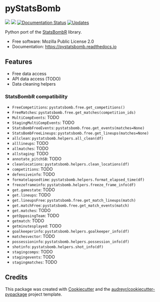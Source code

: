 pyStatsBomb
===========


[![](https://img.shields.io/pypi/v/pystatsbomb.svg)](https://pypi.python.org/pypi/pystatsbomb)
[![](https://img.shields.io/travis/ElSaico/pyStatsBomb.svg)](https://travis-ci.org/ElSaico/pyStatsBomb)
[![Documentation Status](https://readthedocs.org/projects/pystatsbomb/badge/?version=latest)](https://pystatsbomb.readthedocs.io/en/latest/?badge=latest)
[![Updates](https://pyup.io/repos/github/ElSaico/pyStatsBomb/shield.svg)](https://pyup.io/repos/github/ElSaico/pyStatsBomb/)


Python port of the [StatsBombR](https://github.com/StatsBomb/StatsBombR) library.


* Free software: Mozilla Public License 2.0
* Documentation: https://pystatsbomb.readthedocs.io


Features
--------

* Free data access
* API data access (TODO)
* Data cleaning helpers

### StatsBombR compatibility

* `FreeCompetitions`: `pystatsbomb.free.get_competitions()`
* `FreeMatches`: `pystatsbomb.free.get_matches(competition_ids)`
* `MultiCompEvents`: TODO
* `StagingMultiCompEvents`: TODO
* `StatsBombFreeEvents`: `pystatsbomb.free.get_events(matches=None)`
* `StatsBombFreeLineups`: `pystatsbomb.free.get_lineups(matches=None)`
* `allclean`: `pystatsbomb.helpers.all_clean(df)`
* `alllineups`: TODO
* `allmatches`: TODO
* `allstaging`: TODO
* `annotate_pitchSB`: TODO
* `cleanlocations`: `pystatsbomb.helpers.clean_locations(df)`
* `competitions`: TODO
* `defensiveinfo`: TODO
* `formatelapsedtime`: `pystatsbomb.helpers.format_elapsed_time(df)`
* `freezeframeinfo`: `pystatsbomb.helpers.freeze_frame_info(df)`
* `get.gamestate`: TODO
* `get.lineups`: TODO
* `get.lineupsFree`: `pystatsbomb.free.get_match_lineups(match)`
* `get.matchFree`: `pystatsbomb.free.get_match_events(match)`
* `get.matches`: TODO
* `getOpposingTeam`: TODO
* `getmatch`: TODO
* `getminutesplayed`: TODO
* `goalkeeperinfo`: `pystatsbomb.helpers.goalkeeper_info(df)`
* `matchesvector`: TODO
* `possessioninfo`: `pystatsbomb.helpers.possession_info(df)`
* `shotinfo`: `pystatsbomb.helpers.shot_info(df)`
* `stagingcomps`: TODO
* `stagingevents`: TODO
* `stagingmatches`: TODO

Credits
-------

This package was created with [Cookiecutter](https://github.com/audreyr/cookiecutter) and the [audreyr/cookiecutter-pypackage](https://github.com/audreyr/cookiecutter-pypackage) project template.
